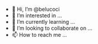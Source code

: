 - 👋 Hi, I’m @belucoci
- 👀 I’m interested in ...
- 🌱 I’m currently learning ...
- 💞️ I’m looking to collaborate on ...
- 📫 How to reach me ...

<!---
belucoci/belucoci is a ✨ special ✨ repository because its `README.md` (this file) appears on your GitHub profile.
You can click the Preview link to take a look at your changes.
--->
